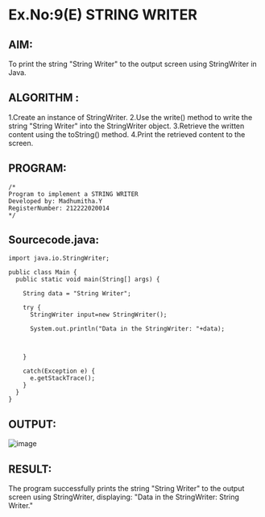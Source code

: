 # Ex.No:9(E) STRING WRITER

## AIM:
To print the string "String Writer" to the output screen using StringWriter in Java.

## ALGORITHM :
1.Create an instance of StringWriter.
2.Use the write() method to write the string "String Writer" into the StringWriter object.
3.Retrieve the written content using the toString() method.
4.Print the retrieved content to the screen.

## PROGRAM:
 ```
/*
Program to implement a STRING WRITER
Developed by: Madhumitha.Y
RegisterNumber: 212222020014 
*/
```

## Sourcecode.java:
```
import java.io.StringWriter;

public class Main {
  public static void main(String[] args) {

    String data = "String Writer";

    try {
      StringWriter input=new StringWriter();
     
      System.out.println("Data in the StringWriter: "+data);
      
      
      
    }

    catch(Exception e) {
      e.getStackTrace();
    }
  }
}
```






## OUTPUT:
![image](https://github.com/user-attachments/assets/77c5eef6-a68b-4516-a581-1d0d07a3fc5b)



## RESULT:
The program successfully prints the string "String Writer" to the output screen using StringWriter, displaying: "Data in the StringWriter: String Writer."
